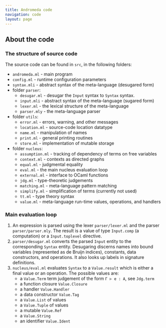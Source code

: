 ```yaml
---
title: Andromeda code
navigation: code
layout: page
---
```


## About the code

### The structure of source code

The source code can be found in `src`, in the following folders:

* `andromeda.ml` - main program
* `config.ml` - runtime configuration parameters
* `syntax.mli` - abstract syntax of the meta-language (desugared form)
* folder `parser`:
   * `desugar.ml` - desugar the `Input` syntax to `Syntax` syntax.
   * `input.mli` - abstract syntax of the meta-language (sugared form)
   * `lexer.ml` - the lexical structure of the meta-language
   * `parser.mly` - the meta-language parser
* folder `utils`:
   * `error.ml` - errors, warning, and other messages
   * `location.ml` - source-code location datatype
   * `name.ml` - manipulation of names
   * `print.ml` - general printing routines
   * `store.ml` - implementation of mutable storage
* folder `nucleus`:
   * `assumption.ml` - tracking of dependency of terms on free variables
   * `context.ml` - contexts as directed graphs
   * `equal.ml` - judgmental equality
   * `eval.ml` - the main nucleus evaluation loop
   * `external.ml` - interface to OCaml functions
   * `jdg.ml` - type-theoretic judgements
   * `matching.ml` - meta-language pattern matching
   * `simplify.ml` - simplification of terms (currently not used)
   * `tt.ml` - type theory syntax
   * `value.ml` - meta-language run-time values, operations, and handlers

### Main evaluation loop

1. An expression is parsed using the lexer `parser/lexer.ml` and the parser `parser/parser.mly`.
   The result is a value of type `Input.comp` (a computation) or  a `Input.toplevel` directive.
2. `parser/desugar.ml` converts the parsed `Input` entity to the corresponding `Syntax` entity.
   Desugaring discerns names into bound variables (represented as de Bruijn indices),
   constants, data constructors, and operations. It also looks up labels in signature definitions.
3. `nucleus/eval.ml` evaluates `Syntax` to a `Value.result` which is either a final value
   or an operation. The possible values are:
      * a `Value.Term` term judgement of the form `Γ ⊢ e : A`, see `Jdg.term`
      * a function closure `Value.Closure`
      * a handler `Value.Handler`
      * a data constructor `Value.Tag`
      * a `Value.List` of values
      * a `Value.Tuple` of values
      * a mutable `Value.Ref`
      * a `Value.String`
      * an identifier `Value.Ident`

